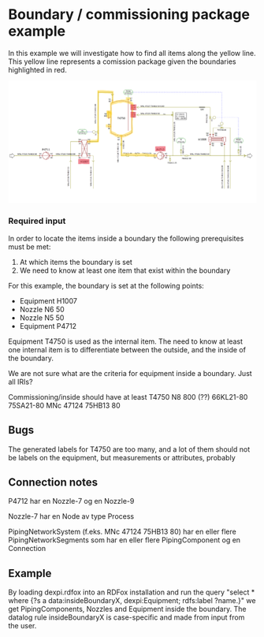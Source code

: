 # Boundary / commissioning package example

In this example we will investigate how to find all items along the yellow line. This yellow line represents a comission package given the boundaries highlighted in red. 

![image](images/example_boundary.png)

### Required input
In order to locate the items inside a boundary the following prerequisites
must be met:
1) At which items the boundary is set
2) We need to know at least one item that exist within the boundary
 
For this example, the boundary is set at the following points:
* Equipment H1007
* Nozzle N6 50 
* Nozzle N5 50 
* Equipment P4712

Equipment T4750 is used as the internal item. The need to know at least one internal item is to differentiate between the outside, and the inside of the boundary. 


We are not sure what are the criteria for equipment inside a boundary. Just all IRIs?

Commissioning/inside should have at least
T4750
N8 800 (??)
66KL21-80
75SA21-80 
MNc 47124 75HB13 80

## Bugs
The generated labels for T4750 are too many, and a lot of them should not be labels on the equipment, but measurements or attributes, probably

## Connection notes

P4712 har en Nozzle-7 og en Nozzle-9 

Nozzle-7 har en Node av type Process


PipingNetworkSystem (f.eks. MNc 47124 75HB13 80)
har en eller flere PipingNetworkSegments
som har en eller flere PipingComponent og en Connection

 <Connection FromID="PipeReducer-1" FromNode="2" ToID="Nozzle-7" ToNode="1"/>

 ## Example
 By loading dexpi.rdfox into an RDFox installation and run the query "select * where {?s a data:insideBoundaryX, dexpi:Equipment; rdfs:label ?name.}" we get 
 PipingComponents, Nozzles and Equipment inside the boundary. 
 The datalog rule insideBoundaryX is case-specific and made from input from the user. 